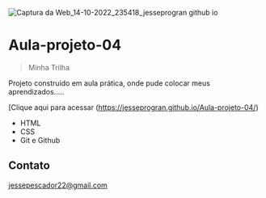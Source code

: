 ![Captura da Web_14-10-2022_235418_jesseprogran github io](https://user-images.githubusercontent.com/113396724/195965801-4a70d9fa-e6bb-4464-bf91-fe954e2e6887.jpeg)

# Aula-projeto-04

> Minha Trilha

Projeto construido
em aula prática, onde pude colocar 
meus aprendizados.....



[Clique aqui para acessar (https://jesseprogran.github.io/Aula-projeto-04/)

- HTML
 - CSS
 - Git e Github

 ## Contato

 jessepescador22@gmail.com
